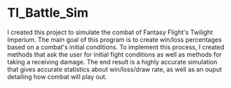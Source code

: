 # TI_Battle_Sim
I created this project to simulate the combat of Fantasy Flight's Twilight Imperium.
The main goal of this program is to create win/loss percentages based on a combat's initial conditions.
To implement this process, I created methods that ask the user for initial fight conditions as well as methods for
taking a receiving damage. 
The end result is a highly accurate simulation that gives accurate statistics about win/loss/draw rate, as well as an
ouput detailing how combat will play out.


